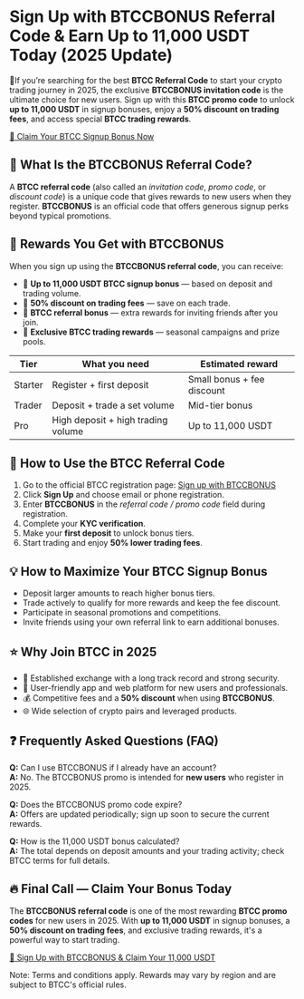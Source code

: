 
<h1>Sign Up with <strong>BTCCBONUS</strong> Referral Code & Earn Up to <strong>11,000 USDT</strong> Today (2025 Update)</h1>
<p class="lead">💎If you’re searching for the best <strong>BTCC Referral Code</strong> to start your crypto trading journey in 2025, the exclusive <strong>BTCCBONUS invitation code</strong> is the ultimate choice for new users. Sign up with this <strong>BTCC promo code</strong> to unlock <strong>up to 11,000 USDT</strong> in signup bonuses, enjoy a <strong>50% discount on trading fees</strong>, and access special <strong>BTCC trading rewards</strong>.</p>
<p><a class="cta" href="https://partner.btcc.com/us/c/BTCCBONUS/9303" target="_blank" rel="noopener noreferrer">🚀 Claim Your BTCC Signup Bonus Now</a></p>
<div class="section">
<img src="https://images.mirror-media.xyz/publication-images/U027Tv2e6R4lkP38_mYZ9.png?height=960&amp;width=1920" decoding="async" data-nimg="fill" class="css-xah9so" style="position:absolute;top:0;left:0;bottom:0;right:0;box-sizing:border-box;padding:0;border:none;margin:auto;display:block;width:0;height:0;min-width:100%;max-width:100%;min-height:100%;max-height:100%">
<h2>📌 What Is the <strong>BTCCBONUS</strong> Referral Code?</h2>
<p>A <strong>BTCC referral code</strong> (also called an <em>invitation code</em>, <em>promo code</em>, or <em>discount code</em>) is a unique code that gives rewards to new users when they register. <strong>BTCCBONUS</strong> is an official code that offers generous signup perks beyond typical promotions.</p>
</div>
<div class="section">
<h2>🎁 Rewards You Get with <strong>BTCCBONUS</strong></h2>
<p>When you sign up using the <strong>BTCCBONUS referral code</strong>, you can receive:</p>
<ul>
<li>🎁 <strong>Up to 11,000 USDT BTCC signup bonus</strong> — based on deposit and trading volume.</li>
<li>💸 <strong>50% discount on trading fees</strong> — save on each trade.</li>
<li>🏅 <strong>BTCC referral bonus</strong> — extra rewards for inviting friends after you join.</li>
<li>🚀 <strong>Exclusive BTCC trading rewards</strong> — seasonal campaigns and prize pools.</li>
</ul>
<table class="table" aria-label="Reward tiers">
<thead>
<tr>
<th>Tier</th>
<th>What you need</th>
<th>Estimated reward</th>
</tr>
</thead>
<tbody>
<tr>
<td>Starter</td>
<td>Register + first deposit</td>
<td>Small bonus + fee discount</td>
</tr>
<tr>
<td>Trader</td>
<td>Deposit + trade a set volume</td>
<td>Mid-tier bonus</td>
</tr>
<tr>
<td>Pro</td>
<td>High deposit + high trading volume</td>
<td>Up to 11,000 USDT</td>
</tr>
</tbody>
</table>
</div>
<div class="section">
<h2>📝 How to Use the BTCC Referral Code</h2>
<ol>
<li>Go to the official BTCC registration page: <a href="https://partner.btcc.com/us/c/BTCCBONUS/9303" target="_blank" rel="noopener noreferrer">Sign up with BTCCBONUS</a></li>
<li>Click <strong>Sign Up</strong> and choose email or phone registration.</li>
<li>Enter <strong>BTCCBONUS</strong> in the <em>referral code / promo code</em> field during registration.</li>
<li>Complete your <strong>KYC verification</strong>.</li>
<li>Make your <strong>first deposit</strong> to unlock bonus tiers.</li>
<li>Start trading and enjoy <strong>50% lower trading fees</strong>.</li>
</ol>
</div>
<div class="section">
<h2>💡 How to Maximize Your BTCC Signup Bonus</h2>
<ul>
<li>Deposit larger amounts to reach higher bonus tiers.</li>
<li>Trade actively to qualify for more rewards and keep the fee discount.</li>
<li>Participate in seasonal promotions and competitions.</li>
<li>Invite friends using your own referral link to earn additional bonuses.</li>
</ul>
</div>
<div class="section">
<h2>⭐ Why Join BTCC in 2025</h2>
<ul>
<li>🏦 Established exchange with a long track record and strong security.</li>
<li>📱 User-friendly app and web platform for new users and professionals.</li>
<li>💰 Competitive fees and a <strong>50% discount</strong> when using <strong>BTCCBONUS</strong>.</li>
<li>🌐 Wide selection of crypto pairs and leveraged products.</li>
</ul>
</div>
<div class="section faq">
<h2>❓ Frequently Asked Questions (FAQ)</h2>
<p class="small"><strong>Q:</strong> Can I use BTCCBONUS if I already have an account?<br><strong>A:</strong> No. The BTCCBONUS promo is intended for <strong>new users</strong> who register in 2025.</p>
<p class="small"><strong>Q:</strong> Does the BTCCBONUS promo code expire?<br><strong>A:</strong> Offers are updated periodically; sign up soon to secure the current rewards.</p>
<p class="small"><strong>Q:</strong> How is the 11,000 USDT bonus calculated?<br><strong>A:</strong> The total depends on deposit amounts and your trading activity; check BTCC terms for full details.</p>
</div>
<div class="section">
<h2>🔥 Final Call — Claim Your Bonus Today</h2>
<p>The <strong>BTCCBONUS referral code</strong> is one of the most rewarding <strong>BTCC promo codes</strong> for new users in 2025. With <strong>up to 11,000 USDT</strong> in signup bonuses, a <strong>50% discount on trading fees</strong>, and exclusive trading rewards, it's a powerful way to start trading.</p>
<p><a class="cta" href="https://partner.btcc.com/us/c/BTCCBONUS/9303" target="_blank" rel="noopener noreferrer">🚀 Sign Up with BTCCBONUS & Claim Your 11,000 USDT</a></p>
<p class="small">Note: Terms and conditions apply. Rewards may vary by region and are subject to BTCC's official rules.</p>
</div>
</div>
</body>
</html>
